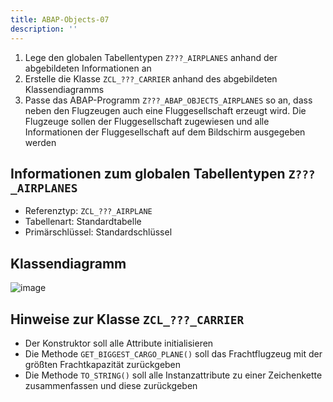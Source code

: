 ```yaml
---
title: ABAP-Objects-07
description: ''
---
```


1. Lege den globalen Tabellentypen `Z???_AIRPLANES` anhand der abgebildeten Informationen an
2. Erstelle die Klasse `ZCL_???_CARRIER` anhand des abgebildeten Klassendiagramms
3. Passe das ABAP-Programm `Z???_ABAP_OBJECTS_AIRPLANES` so an, dass neben den Flugzeugen auch eine Fluggesellschaft erzeugt wird. Die Flugzeuge sollen der Fluggesellschaft zugewiesen und alle Informationen der Fluggesellschaft auf dem Bildschirm ausgegeben 
werden

## Informationen zum globalen Tabellentypen `Z???_AIRPLANES`
- Referenztyp: `ZCL_???_AIRPLANE`
- Tabellenart: Standardtabelle
- Primärschlüssel: Standardschlüssel
	
## Klassendiagramm
![image](https://user-images.githubusercontent.com/47243617/210181592-d55466fc-c9d0-4623-8864-359e37d2a606.png)

## Hinweise zur Klasse `ZCL_???_CARRIER`
- Der Konstruktor soll alle Attribute initialisieren
- Die Methode `GET_BIGGEST_CARGO_PLANE()` soll das Frachtflugzeug mit der größten Frachtkapazität zurückgeben
- Die Methode `TO_STRING()` soll alle Instanzattribute zu einer Zeichenkette zusammenfassen und diese zurückgeben

